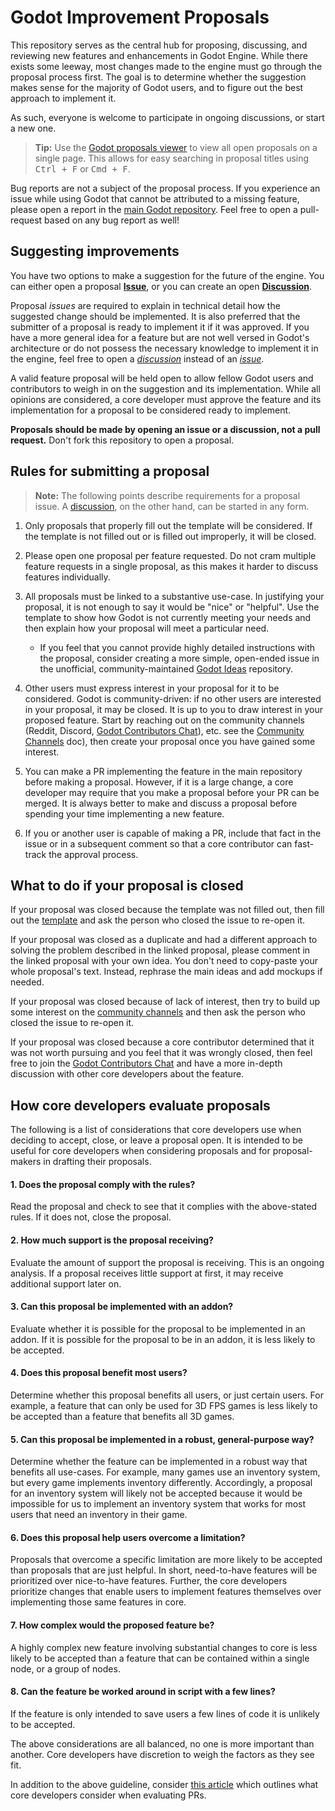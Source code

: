 # Godot Improvement Proposals

This repository serves as the central hub for proposing, discussing, and
reviewing new features and enhancements in Godot Engine. While there exists
some leeway, most changes made to the engine must go through the proposal
process first. The goal is to determine whether the suggestion makes sense
for the majority of Godot users, and to figure out the best approach to
implement it.

As such, everyone is welcome to participate in ongoing discussions, or start
a new one.

> **Tip:** Use the [Godot proposals viewer](https://godot-proposals-viewer.github.io/)
> to view all open proposals on a single page. This allows for easy searching
> in proposal titles using <kbd>Ctrl + F</kbd> or <kbd>Cmd + F</kbd>.

Bug reports are not a subject of the proposal process. If you experience
an issue while using Godot that cannot be attributed to a missing feature,
please open a report in the [main Godot repository](https://github.com/godotengine/godot).
Feel free to open a pull-request based on any bug report as well!

## Suggesting improvements

You have two options to make a suggestion for the future of the engine. You
can either open a proposal [**Issue**](https://github.com/godotengine/godot-proposals/issues/new/choose),
or you can create an open [**Discussion**](https://github.com/godotengine/godot-proposals/discussions/new).

Proposal *issues* are required to explain in technical detail how the suggested change
should be implemented. It is also preferred that the submitter of a proposal is
ready to implement it if it was approved. If you have a more general idea for
a feature but are not well versed in Godot's architecture or do not possess
the necessary knowledge to implement it in the engine, feel free to open a
[*discussion*](https://github.com/godotengine/godot-proposals/discussions/new)
instead of an [*issue*](https://github.com/godotengine/godot-proposals/issues/new/choose).

A valid feature proposal will be held open to allow fellow Godot users and
contributors to weigh in on the suggestion and its implementation. While all
opinions are considered, a core developer must approve the feature and its
implementation for a proposal to be considered ready to implement.

**Proposals should be made by opening an issue or a discussion, not a pull request.**
Don't fork this repository to open a proposal.

## Rules for submitting a proposal

> **Note:** The following points describe requirements for a proposal issue. A
> [discussion](https://github.com/godotengine/godot-proposals/discussions/new),
> on the other hand, can be started in any form.

1. Only proposals that properly fill out the template will be considered. If
the template is not filled out or is filled out improperly, it will be closed.

2. Please open one proposal per feature requested. Do not cram multiple feature
requests in a single proposal, as this makes it harder to discuss features
individually.

3. All proposals must be linked to a substantive use-case. In justifying your
proposal, it is not enough to say it would be "nice" or "helpful". Use the
template to show how Godot is not currently meeting your needs and then
explain how your proposal will meet a particular need.

   * If you feel that you cannot provide highly detailed instructions with the
     proposal, consider creating a more simple, open-ended issue in the
     unofficial, community-maintained
     [Godot Ideas](https://github.com/godot-extended-libraries/godot-ideas)
     repository.

4. Other users must express interest in your proposal for it to be considered.
Godot is community-driven: if no other users are interested in your proposal,
it may be closed. It is up to you to draw interest in your proposed feature.
Start by reaching out on the community channels (Reddit, Discord,
[Godot Contributors Chat](https://chat.godotengine.org/)), etc.
see the [Community Channels](http://docs.godotengine.org/en/stable/community/channels.html) doc),
then create your proposal once you have gained some interest.

5. You can make a PR implementing the feature in the main repository before
making a proposal. However, if it is a large change, a core developer may
require that you make a proposal before your PR can be merged. It is always
better to make and discuss a proposal before spending your time implementing
a new feature.

6. If you or another user is capable of making a PR, include that fact in
the issue or in a subsequent comment so that a core contributor can
fast-track the approval process.

## What to do if your proposal is closed

If your proposal was closed because the template was not filled out, then
fill out the [template](.github/ISSUE_TEMPLATE/feature_proposal.yml)
and ask the person who closed the issue to re-open it.

If your proposal was closed as a duplicate and had a different approach to solving
the problem described in the linked proposal, please comment in the linked proposal
with your own idea. You don't need to copy-paste your whole proposal's text. Instead,
rephrase the main ideas and add mockups if needed.

If your proposal was closed because of lack of interest, then try to build up
some interest on the [community channels](http://docs.godotengine.org/en/stable/community/channels.html)
and then ask the person who closed the issue to re-open it.

If your proposal was closed because a core contributor determined that it was
not worth pursuing and you feel that it was wrongly closed, then feel free
to join the [Godot Contributors Chat](https://chat.godotengine.org/)
and have a more in-depth discussion with other core developers about the feature.

## How core developers evaluate proposals

The following is a list of considerations that core developers use when deciding
to accept, close, or leave a proposal open. It is intended to be useful for core
developers when considering proposals and for proposal-makers in drafting their
proposals.

#### 1. Does the proposal comply with the rules?

Read the proposal and check to see that it complies with the above-stated rules.
If it does not, close the proposal.

#### 2. How much support is the proposal receiving?

Evaluate the amount of support the proposal is receiving. This is an ongoing
analysis. If a proposal receives little support at first, it may receive
additional support later on.

#### 3. Can this proposal be implemented with an addon?

Evaluate whether it is possible for the proposal to be implemented in an addon.
If it is possible for the proposal to be in an addon, it is less likely to be
accepted.

#### 4. Does this proposal benefit most users?

Determine whether this proposal benefits all users, or just certain users.
For example, a feature that can only be used for 3D FPS games is less
likely to be accepted than a feature that benefits all 3D games.

#### 5. Can this proposal be implemented in a robust, general-purpose way?

Determine whether the feature can be implemented in a robust way that benefits
all use-cases. For example, many games use an inventory system, but every game
implements inventory differently. Accordingly, a proposal for an inventory
system will likely not be accepted because it would be impossible for us to
implement an inventory system that works for most users that need an inventory
in their game.

#### 6. Does this proposal help users overcome a limitation?

Proposals that overcome a specific limitation are more likely to be accepted
than proposals that are just helpful. In short, need-to-have features will be
prioritized over nice-to-have features. Further, the core developers prioritize
changes that enable users to implement features themselves over implementing
those same features in core.

#### 7. How complex would the proposed feature be?

A highly complex new feature involving substantial changes to core is less likely
to be accepted than a feature that can be contained within a single node, or a
group of nodes.

#### 8. Can the feature be worked around in script with a few lines?

If the feature is only intended to save users a few lines of code it is unlikely
to be accepted.

The above considerations are all balanced, no one is more important than another.
Core developers have discretion to weigh the factors as they see fit.

In addition to the above guideline, consider [this article](https://docs.godotengine.org/en/latest/community/contributing/best_practices_for_engine_contributors.html)
which outlines what core developers consider when evaluating PRs.
